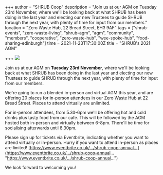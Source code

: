 +++
author = "SHRUB Coop"
description = "Join us at our AGM on Tuesday 23rd November, where we'll be looking back at what SHRUB has been doing in the last year and electing our new Trustees to guide SHRUB through the next year, with plenty of time for input from our members."
location = "Zero Waste Hub, 22 Bread Street, EH3 9AF"
tags = ["shrub-events", "zero-waste-living", "shrub-agm", "agm", "community", "members", "cooperative", "zero-waste-hub", "wee-spoke-hub", "food-sharing-edinburgh"]
time = 2021-11-23T17:30:00Z
title = "SHRUB's 2021 AGM"

+++
![](https://res.cloudinary.com/shrub-co-op/image/upload/v1636540765/shrubcoop.org/media/AGM_fb_event_2021-2_zl6yeg.png)

Join us at our AGM on **Tuesday 23rd November**, where we'll be looking back at what SHRUB has been doing in the last year and electing our new Trustees to guide SHRUB through the next year, with plenty of time for input from our members.

We're going to run a blended in-person and virtual AGM this year, and are offering 20 places for in-person attendees in our Zero Waste Hub at 22 Bread Street. Places to attend virtually are unlimited.

For in-person attendees, from 5.30-6pm we'll be offering hot and cold drinks plus tasty food from our cafe. This will be followed by the AGM hosted both in-person and virtually between 6-8pm. There'll be time for socialising afterwards until 8.30pm.

Please sign up for tickets via Eventbrite, indicating whether you want to attend virtually or in-person. Hurry if you want to attend in-person as places are limited! [https://www.eventbrite.co.uk/.../shrub-coop-annual...](https://www.eventbrite.co.uk/.../shrub-coop-annual... "https://www.eventbrite.co.uk/.../shrub-coop-annual...")

We look forward to welcoming you!